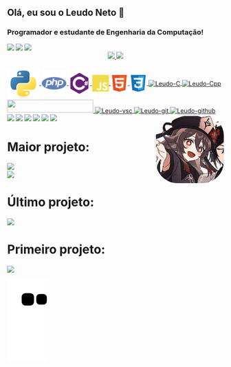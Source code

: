 ## Olá, eu sou o Leudo Neto 👋
### Programador e estudante de Engenharia da Computação!

<div>
  <img src="https://img.shields.io/github/followers/LeudoNeto.svg?style=social&label=Follow&maxAge=2592000" target="_blank">
  <img src="https://img.shields.io/github/stars/LeudoNeto.svg" target="_blank">
  <img src="https://img.shields.io/github/forks/LeudoNeto/nezuko-s2.svg" target="_blank">
</div>

<div align="center">
  <a href="https://github.com/LeudoNeto">
  <img height="180em" src="https://github-readme-stats.vercel.app/api?username=LeudoNeto&show_icons=true&theme=gotham&include_all_commits=true&count_private=true"/>
  <img height="180em" src="https://github-readme-stats.vercel.app/api/top-langs/?username=LeudoNeto&exclude_repo=dangerous-co2-conc-predict,nezuko-s2-english,my-codewars-solutions,wordpress-test2&layout=compact&langs_count=7&theme=gotham"/>
</div>

<div style="display: inline_block"><br>
  <img align="center" alt="Leudo-Python" height="75" src="https://raw.githubusercontent.com/devicons/devicon/master/icons/python/python-original.svg">
  <img align="center" alt="Leudo-PHP" height="60" src="https://raw.githubusercontent.com/devicons/devicon/master/icons/php/php-plain.svg">
  <img align="center" alt="Leudo-Csharp" height="50" src="https://raw.githubusercontent.com/devicons/devicon/master/icons/csharp/csharp-plain.svg">
  <img align="center" alt="Leudo-Js" height="40" width="40" src="https://raw.githubusercontent.com/devicons/devicon/master/icons/javascript/javascript-plain.svg">
  <img align="center" alt="Leudo-HTML" height="40" width="40" src="https://raw.githubusercontent.com/devicons/devicon/master/icons/html5/html5-original.svg">
  <img align="center" alt="Leudo-CSS" height="40" width="40" src="https://raw.githubusercontent.com/devicons/devicon/master/icons/css3/css3-original.svg">
  <img align="center" alt="Leudo-C" height="30" width="40" src="https://cdn.jsdelivr.net/gh/devicons/devicon/icons/c/c-original.svg">
  <img align="center" alt="Leudo-Cpp" height="30" width="40" src="https://cdn.jsdelivr.net/gh/devicons/devicon/icons/cplusplus/cplusplus-original.svg">
  <img height="30" width="200" src="https://upload.wikimedia.org/wikipedia/commons/5/59/Empty.png">
  <img align="center" alt="Leudo-vsc" height="30" width="40" src="https://cdn.jsdelivr.net/gh/devicons/devicon/icons/vscode/vscode-original.svg">
  <img align="center" alt="Leudo-git" height="30" width="40" src="https://cdn.jsdelivr.net/gh/devicons/devicon/icons/git/git-original.svg">
  <img align="center" alt="Leudo-github" height="30" width="40" src="https://cdn.jsdelivr.net/gh/devicons/devicon/icons/github/github-original.svg">


  
  <img id="discord-pic" align="right" alt="Leudo-pic" height="160" style="border-radius:50px;" src="img/discordpfp.jpg">
</div>
  
<div>
  <a href="https://www.youtube.com/channel/UCZ_cHICVY_dowQ2XvZWpmkQ" target="_blank"><img src="https://img.shields.io/badge/YouTube-FF0000?style=for-the-badge&logo=youtube&logoColor=black" target="_blank"></a>
  <a href="https://www.instagram.com/leudoneto09/" target="_blank"><img src="https://img.shields.io/badge/-Instagram-%23E4405F?style=for-the-badge&logo=instagram&logoColor=black" target="_blank"></a>
 	<a href="" target="_blank"><img src="https://img.shields.io/badge/Twitch-9146FF?style=for-the-badge&logo=twitch&logoColor=black" target="_blank"></a>
 <a href="" target="_blank"><img src="https://img.shields.io/badge/Discord-7289DA?style=for-the-badge&logo=discord&logoColor=black" target="_blank"></a> 
  <a href = "mailto:"><img src="https://img.shields.io/badge/-Gmail-%23333?style=for-the-badge&logo=gmail&logoColor=white" target="_blank"></a>
  <a href="" target="_blank"><img src="https://img.shields.io/badge/-LinkedIn-%230077B5?style=for-the-badge&logo=linkedin&logoColor=white" target="_blank"></a> 
</div>

# Maior projeto:

<div>
  <a href="https://github.com/LeudoNeto/nezuko-s2">
  <img width='49%' align="center"src="https://github-readme-stats.vercel.app/api/pin/?username=LeudoNeto&repo=nezuko-s2&border_color=02D892&bg_color=0D1117&title_color=C9D1D9&text_color=8B949E&icon_color=02D892" />
  </a>
  <br>
  <a href="https://github.com/LeudoNeto/nezuko-s2-english">
  <img width='49%' align="center"src="https://github-readme-stats.vercel.app/api/pin/?username=LeudoNeto&repo=nezuko-s2-english&border_color=02D892&bg_color=0D1117&title_color=C9D1D9&text_color=8B949E&icon_color=02D892" />
  </a>
</div>

# Último projeto:

<div>
  <a href="https://github.com/LeudoNeto/easy-ai-chatbot-for-discord">
  <img width='49%' align="center"src="https://github-readme-stats.vercel.app/api/pin/?username=LeudoNeto&repo=easy-ai-chatbot-for-discord&border_color=02D892&bg_color=0D1117&title_color=C9D1D9&text_color=8B949E&icon_color=02D892" />
  </a>
</div>

# Primeiro projeto:

<div>
  <a href="https://github.com/LeudoNeto/python-chess-on-terminal">
  <img width='49%' align="center"src="https://github-readme-stats.vercel.app/api/pin/?username=LeudoNeto&repo=python-chess-on-terminal&border_color=02D892&bg_color=0D1117&title_color=C9D1D9&text_color=8B949E&icon_color=02D892" />
  </a>
</div>


<div> 

  ![Snake animation](https://github.com/LeudoNeto/LeudoNeto/blob/output/github-contribution-grid-snake.svg)

</div>

